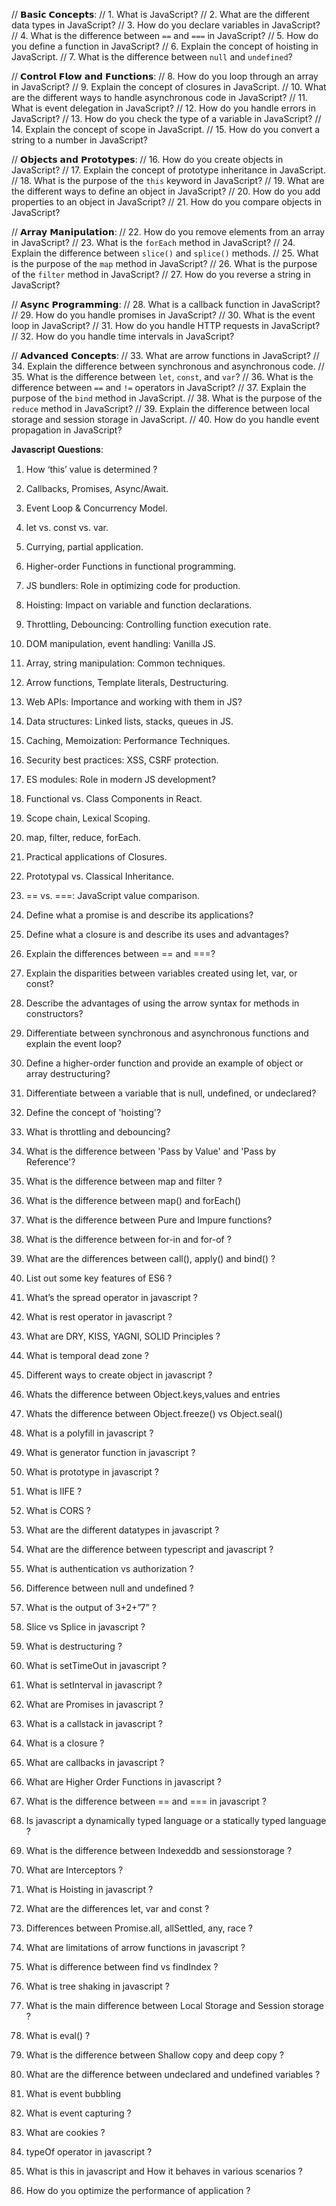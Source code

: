 




// 𝗕𝗮𝘀𝗶𝗰 𝗖𝗼𝗻𝗰𝗲𝗽𝘁𝘀:
// 1. What is JavaScript?
// 2. What are the different data types in JavaScript?
// 3. How do you declare variables in JavaScript?
// 4. What is the difference between `==` and `===` in JavaScript?
// 5. How do you define a function in JavaScript?
// 6. Explain the concept of hoisting in JavaScript.
// 7. What is the difference between `null` and `undefined`?

// 𝗖𝗼𝗻𝘁𝗿𝗼𝗹 𝗙𝗹𝗼𝘄 𝗮𝗻𝗱 𝗙𝘂𝗻𝗰𝘁𝗶𝗼𝗻𝘀:
// 8. How do you loop through an array in JavaScript?
// 9. Explain the concept of closures in JavaScript.
// 10. What are the different ways to handle asynchronous code in JavaScript?
// 11. What is event delegation in JavaScript?
// 12. How do you handle errors in JavaScript?
// 13. How do you check the type of a variable in JavaScript?
// 14. Explain the concept of scope in JavaScript.
// 15. How do you convert a string to a number in JavaScript?

// 𝗢𝗯𝗷𝗲𝗰𝘁𝘀 𝗮𝗻𝗱 𝗣𝗿𝗼𝘁𝗼𝘁𝘆𝗽𝗲𝘀:
// 16. How do you create objects in JavaScript?
// 17. Explain the concept of prototype inheritance in JavaScript.
// 18. What is the purpose of the `this` keyword in JavaScript?
// 19. What are the different ways to define an object in JavaScript?
// 20. How do you add properties to an object in JavaScript?
// 21. How do you compare objects in JavaScript?

// 𝗔𝗿𝗿𝗮𝘆 𝗠𝗮𝗻𝗶𝗽𝘂𝗹𝗮𝘁𝗶𝗼𝗻:
// 22. How do you remove elements from an array in JavaScript?
// 23. What is the `forEach` method in JavaScript?
// 24. Explain the difference between `slice()` and `splice()` methods.
// 25. What is the purpose of the `map` method in JavaScript?
// 26. What is the purpose of the `filter` method in JavaScript?
// 27. How do you reverse a string in JavaScript?

// 𝗔𝘀𝘆𝗻𝗰 𝗣𝗿𝗼𝗴𝗿𝗮𝗺𝗺𝗶𝗻𝗴:
// 28. What is a callback function in JavaScript?
// 29. How do you handle promises in JavaScript?
// 30. What is the event loop in JavaScript?
// 31. How do you handle HTTP requests in JavaScript?
// 32. How do you handle time intervals in JavaScript?

// 𝗔𝗱𝘃𝗮𝗻𝗰𝗲𝗱 𝗖𝗼𝗻𝗰𝗲𝗽𝘁𝘀:
// 33. What are arrow functions in JavaScript?
// 34. Explain the difference between synchronous and asynchronous code.
// 35. What is the difference between `let`, `const`, and `var`?
// 36. What is the difference between `==` and `!=` operators in JavaScript?
// 37. Explain the purpose of the `bind` method in JavaScript.
// 38. What is the purpose of the `reduce` method in JavaScript?
// 39. Explain the difference between local storage and session storage in JavaScript.
// 40. How do you handle event propagation in JavaScript?


𝐉𝐚𝐯𝐚𝐬𝐜𝐫𝐢𝐩𝐭 𝐐𝐮𝐞𝐬𝐭𝐢𝐨𝐧𝐬:

1. How ‘this’ value is determined ?
2. Callbacks, Promises, Async/Await.
3. Event Loop & Concurrency Model.
4. let vs. const vs. var.
5. Currying, partial application.
6. Higher-order Functions in functional programming.
7. JS bundlers: Role in optimizing code for production.
8. Hoisting: Impact on variable and function declarations.
9. Throttling, Debouncing: Controlling function execution rate.
10. DOM manipulation, event handling: Vanilla JS.
11. Array, string manipulation: Common techniques.
12. Arrow functions, Template literals, Destructuring.
13. Web APIs: Importance and working with them in JS?
14. Data structures: Linked lists, stacks, queues in JS.
15. Caching, Memoization: Performance Techniques.
16. Security best practices: XSS, CSRF protection.
17. ES modules: Role in modern JS development?
18. Functional vs. Class Components in React.
19. Scope chain, Lexical Scoping.
20. map, filter, reduce, forEach.
21. Practical applications of Closures.
22. Prototypal vs. Classical Inheritance.
23. == vs. ===: JavaScript value comparison.



1. Define what a promise is and describe its applications?

2. Define what a closure is and describe its uses and advantages?

3. Explain the differences between == and ===?

4. Explain the disparities between variables created using let, var, or const?

5. Describe the advantages of using the arrow syntax for methods in constructors?

6. Differentiate between synchronous and asynchronous functions and explain the event loop?

7. Define a higher-order function and provide an example of object or array destructuring?

8. Differentiate between a variable that is null, undefined, or undeclared?

9. Define the concept of 'hoisting'?

10. What is throttling and debouncing?


1. What is the difference between 'Pass by Value' and 'Pass by Reference'?
2. What is the difference between map and filter ?
3. What is the difference between map() and forEach() 
4. What is the difference between Pure and Impure functions?
5. What is the difference between for-in and for-of ?
6. What are the differences between call(), apply() and bind() ?
7. List out some key features of ES6 ?
8. What’s the spread operator in javascript ?
9. What is rest operator in javascript ?
10. What are DRY, KISS, YAGNI, SOLID Principles ?
11. What is temporal dead zone ?
12. Different ways to create object in javascript ?
13. Whats the difference between Object.keys,values and entries
14. Whats the difference between Object.freeze() vs Object.seal()
15. What is a polyfill in javascript ?
16. What is generator function in javascript ?
17. What is prototype in javascript ?
18. What is IIFE ?
19. What is CORS ?
20. What are the different datatypes in javascript ?
21. What are the difference between typescript and javascript ?
22. What is authentication vs authorization ?
23. Difference between null and undefined ?
24. What is the output of 3+2+”7” ?
25. Slice vs Splice in javascript ?
26. What is destructuring ?
27. What is setTimeOut in javascript ?
28. What is setInterval in javascript ?
29. What are Promises in javascript ?
30. What is a callstack in javascript ?
31. What is a closure ?
32. What are callbacks in javascript ?
33. What are Higher Order Functions in javascript ?
34. What is the difference between == and === in javascript ?
35. Is javascript a dynamically typed language or a statically typed language ?
36. What is the difference between Indexeddb and sessionstorage ?
37. What are Interceptors ?
38. What is Hoisting in javascript ?
39. What are the differences let, var and const ?
41. Differences between Promise.all, allSettled, any, race ?
42. What are limitations of arrow functions in javascript ?
43. What is difference between find vs findIndex ?
44. What is tree shaking in javascript ?
45. What is the main difference between Local Storage and Session storage ?
46. What is eval() ?
47. What is the difference between Shallow copy and deep copy ?
48. What are the difference between undeclared and undefined variables ?
49. What is event bubbling
50. What is event capturing ?
51. What are cookies ?
52. typeOf operator in javascript ?
53. What is this in javascript and How it behaves in various scenarios ?
54. How do you optimize the performance of application ?